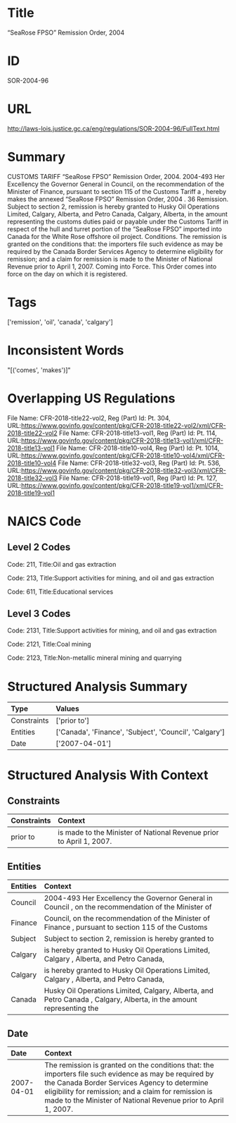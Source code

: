 # Title
“SeaRose FPSO” Remission Order, 2004


# ID
SOR-2004-96

# URL
http://laws-lois.justice.gc.ca/eng/regulations/SOR-2004-96/FullText.html


# Summary
CUSTOMS TARIFF “SeaRose FPSO” Remission Order, 2004.
2004-493 Her Excellency the Governor General in Council, on the recommendation of the Minister of Finance, pursuant to section 115 of the  Customs Tariff a , hereby makes the annexed  “SeaRose FPSO” Remission Order, 2004 .
36 Remission.
Subject to section 2, remission is hereby granted to Husky Oil Operations Limited, Calgary, Alberta, and Petro Canada, Calgary, Alberta, in the amount representing the customs duties paid or payable under the  Customs Tariff  in respect of the hull and turret portion of the “SeaRose FPSO” imported into Canada for the White Rose offshore oil project.
Conditions.
The remission is granted on the conditions that: the importers file such evidence as may be required by the Canada Border Services Agency to determine eligibility for remission; and a claim for remission is made to the Minister of National Revenue prior to April 1, 2007.
Coming into Force.
This Order comes into force on the day on which it is registered.


# Tags
['remission', 'oil', 'canada', 'calgary']


# Inconsistent Words
"[('comes', 'makes')]"


# Overlapping US Regulations
File Name: CFR-2018-title22-vol2, Reg (Part) Id: Pt. 304, URL:https://www.govinfo.gov/content/pkg/CFR-2018-title22-vol2/xml/CFR-2018-title22-vol2
File Name: CFR-2018-title13-vol1, Reg (Part) Id: Pt. 114, URL:https://www.govinfo.gov/content/pkg/CFR-2018-title13-vol1/xml/CFR-2018-title13-vol1
File Name: CFR-2018-title10-vol4, Reg (Part) Id: Pt. 1014, URL:https://www.govinfo.gov/content/pkg/CFR-2018-title10-vol4/xml/CFR-2018-title10-vol4
File Name: CFR-2018-title32-vol3, Reg (Part) Id: Pt. 536, URL:https://www.govinfo.gov/content/pkg/CFR-2018-title32-vol3/xml/CFR-2018-title32-vol3
File Name: CFR-2018-title19-vol1, Reg (Part) Id: Pt. 127, URL:https://www.govinfo.gov/content/pkg/CFR-2018-title19-vol1/xml/CFR-2018-title19-vol1



# NAICS Code
## Level 2 Codes
Code: 211, Title:Oil and gas extraction

Code: 213, Title:Support activities for mining, and oil and gas extraction

Code: 611, Title:Educational services




## Level 3 Codes
Code: 2131, Title:Support activities for mining, and oil and gas extraction

Code: 2121, Title:Coal mining

Code: 2123, Title:Non-metallic mineral mining and quarrying







# Structured Analysis Summary
| Type        | Values                                                 |
|:------------|:-------------------------------------------------------|
| Constraints | ['prior to']                                           |
| Entities    | ['Canada', 'Finance', 'Subject', 'Council', 'Calgary'] |
| Date        | ['2007-04-01']                                         |


# Structured Analysis With Context
 


## Constraints
| Constraints   | Context                                                              |
|:--------------|:---------------------------------------------------------------------|
| prior to      | is made to the Minister of National Revenue prior to  April 1, 2007. |


## Entities
| Entities   | Context                                                                                                             |
|:-----------|:--------------------------------------------------------------------------------------------------------------------|
| Council    | 2004-493 Her Excellency the Governor General in  Council , on the recommendation of the Minister of                 |
| Finance    | Council, on the recommendation of the Minister of Finance , pursuant to section 115 of the Customs                  |
| Subject    | Subject to section 2, remission is hereby granted to                                                                |
| Calgary    | is hereby granted to Husky Oil Operations Limited, Calgary , Alberta, and Petro Canada,                             |
| Calgary    | is hereby granted to Husky Oil Operations Limited, Calgary , Alberta, and Petro Canada,                             |
| Canada     | Husky Oil Operations Limited, Calgary, Alberta, and Petro Canada , Calgary, Alberta, in the amount representing the |


## Date
| Date       | Context                                                                                                                                                                                                                                                                         |
|:-----------|:--------------------------------------------------------------------------------------------------------------------------------------------------------------------------------------------------------------------------------------------------------------------------------|
| 2007-04-01 | The remission is granted on the conditions that: the importers file such evidence as may be required by the Canada Border Services Agency to determine eligibility for remission; and a claim for remission is made to the Minister of National Revenue prior to April 1, 2007. |


